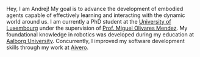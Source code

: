 Hey, I am Andrej! My goal is to advance the development of embodied agents capable of effectively learning and interacting with the dynamic world around us. I am currently a PhD student at the [University of Luxembourg](https://www.uni.lu/snt-en) under the supervision of [Prof. Miguel Olivares Mendez](https://www.spacer.lu). My foundational knowledge in robotics was developed during my education at [Aalborg University](https://en.aau.dk/education/master/robotics). Concurrently, I improved my software development skills through my work at [Aivero](https://aivero.com).
